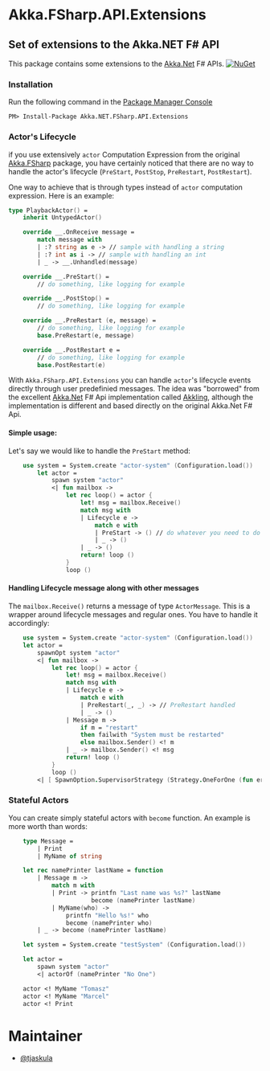 # Akka.FSharp.API.Extensions
## Set of extensions to the Akka.NET F# API

This package contains some extensions to the [Akka.Net](http://getakka.net/) F# APIs. [![NuGet](https://img.shields.io/badge/nuget-v0.2.2.0-blue.svg)](https://www.nuget.org/packages/Akka.NET.FSharp.API.Extensions/)

### Installation

Run the following command in the [Package Manager Console](http://docs.nuget.org/docs/start-here/using-the-package-manager-console)

```
PM> Install-Package Akka.NET.FSharp.API.Extensions
```

### Actor's Lifecycle
if you use extensively `actor` Computation Expression from the original [Akka.FSharp](https://github.com/akkadotnet/akka.net/blob/dev/src/core/Akka.FSharp/FsApi.fs#L191-L322) package, you have certainly noticed that there are no way to handle the actor's lifecycle (`PreStart`, `PostStop`, `PreRestart`, `PostRestart`).

One way to achieve that is through types instead of `actor` computation expression. Here is an example:

```fsharp
type PlaybackActor() =    
    inherit UntypedActor()

    override __.OnReceive message =
        match message with
        | :? string as e -> // sample with handling a string
        | :? int as i -> // sample with handling an int
        | _ -> __.Unhandled(message)

    override __.PreStart() =
        // do something, like logging for example

    override __.PostStop() =
        // do something, like logging for example

    override __.PreRestart (e, message) =
        // do something, like logging for example
        base.PreRestart(e, message)

    override __.PostRestart e =
        // do something, like logging for example
        base.PostRestart(e)
```

With `Akka.FSharp.API.Extensions` you can handle `actor`'s lifecycle events directly through user predefinied messages.
The idea was "borrowed" from the excellent [Akka.Net](http://getakka.net/) F# Api implementation called [Akkling](https://github.com/Horusiath/Akkling/wiki/Managing-actor's-lifecycle), although the implementation is different and based directly on the original Akka.Net F# Api.

#### Simple usage:

Let's say we would like to handle the `PreStart` method:

```fsharp
	use system = System.create "actor-system" (Configuration.load())
		let actor = 
			spawn system "actor" 
			<| fun mailbox ->
				let rec loop() = actor {
					let! msg = mailbox.Receive()
					match msg with
					| Lifecycle e -> 
						match e with
						| PreStart -> () // do whatever you need to do
						| _ -> ()
					| _ -> ()
					return! loop ()
				}
				loop ()
```

#### Handling Lifecycle message along with other messages

The `mailbox.Receive()` returns a message of type `ActorMessage`. This is a wrapper around lifecycle messages and regular ones.
You have to handle it accordingly:

```fsharp
	use system = System.create "actor-system" (Configuration.load())
	let actor = 
		spawnOpt system "actor" 
		<| fun mailbox ->
			let rec loop() = actor {
				let! msg = mailbox.Receive()
				match msg with
				| Lifecycle e -> 
					match e with
					| PreRestart(_, _) -> // PreRestart handled
					| _ -> ()
				| Message m -> 
					if m = "restart"
					then failwith "System must be restarted"
					else mailbox.Sender() <! m
				| _ -> mailbox.Sender() <! msg
				return! loop ()
			}
			loop ()
		<| [ SpawnOption.SupervisorStrategy (Strategy.OneForOne (fun error -> Directive.Restart)) ]
```

### Stateful Actors

You can create simply stateful actors with `become` function. An example is more worth than words:

```fsharp
	type Message =
		| Print
		| MyName of string

	let rec namePrinter lastName = function
		| Message m ->
			match m with
			| Print -> printfn "Last name was %s?" lastName
					   become (namePrinter lastName)
			| MyName(who) ->
				printfn "Hello %s!" who
				become (namePrinter who)
		| _ -> become (namePrinter lastName)

	let system = System.create "testSystem" (Configuration.load())

	let actor = 
		spawn system "actor" 
		<| actorOf (namePrinter "No One")

	actor <! MyName "Tomasz"
	actor <! MyName "Marcel"
	actor <! Print
```

# Maintainer

- [@tjaskula](https://twitter.com/tjaskula)